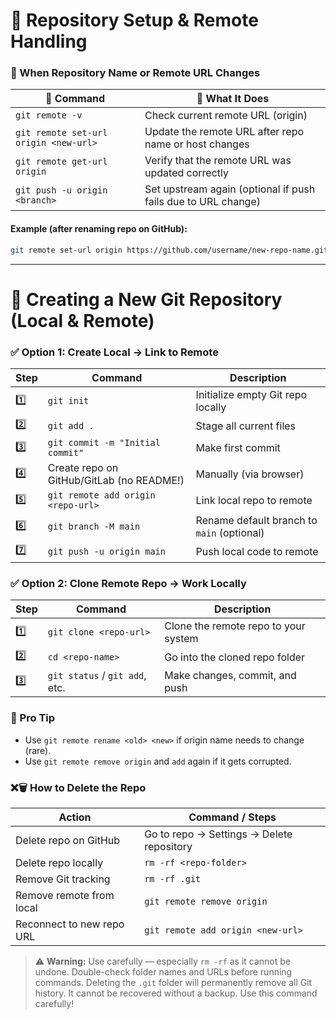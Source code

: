 # 📁 Repository Setup & Remote Handling

### 🔁 When Repository Name or Remote URL Changes

| 🔧 Command                            | 💬 What It Does                                               |
| ------------------------------------- | ------------------------------------------------------------- |
| `git remote -v`                       | Check current remote URL (origin)                             |
| `git remote set-url origin <new-url>` | Update the remote URL after repo name or host changes         |
| `git remote get-url origin`           | Verify that the remote URL was updated correctly              |
| `git push -u origin <branch>`         | Set upstream again (optional if push fails due to URL change) |


#### Example (after renaming repo on GitHub):
```sh
git remote set-url origin https://github.com/username/new-repo-name.git
```

---

# 📁 Creating a New Git Repository (Local & Remote)

### ✅ Option 1: Create Local → Link to Remote

| Step | Command                                   | Description                                |
| ---- | ----------------------------------------- | ------------------------------------------ |
| 1️⃣  | `git init`                                | Initialize empty Git repo locally          |
| 2️⃣  | `git add .`                               | Stage all current files                    |
| 3️⃣  | `git commit -m "Initial commit"`          | Make first commit                          |
| 4️⃣  | Create repo on GitHub/GitLab (no README!) | Manually (via browser)                     |
| 5️⃣  | `git remote add origin <repo-url>`        | Link local repo to remote                  |
| 6️⃣  | `git branch -M main`                      | Rename default branch to `main` (optional) |
| 7️⃣  | `git push -u origin main`                 | Push local code to remote                  |


### ✅ Option 2: Clone Remote Repo → Work Locally

| Step | Command                        | Description                          |
| ---- | ------------------------------ | ------------------------------------ |
| 1️⃣  | `git clone <repo-url>`         | Clone the remote repo to your system |
| 2️⃣  | `cd <repo-name>`               | Go into the cloned repo folder       |
| 3️⃣  | `git status` / `git add`, etc. | Make changes, commit, and push       |


### 📝 Pro Tip
- Use `git remote rename <old> <new>` if origin name needs to change (rare).
- Use `git remote remove origin` and `add` again if it gets corrupted.


### ❌🗑️ How to Delete the Repo

| Action                    | Command / Steps                           |
| ------------------------- | ----------------------------------------- |
| Delete repo on GitHub     | Go to repo → Settings → Delete repository |
| Delete repo locally       | `rm -rf <repo-folder>`                    |
| Remove Git tracking       | `rm -rf .git`                             |
| Remove remote from local  | `git remote remove origin`                |
| Reconnect to new repo URL | `git remote add origin <new-url>`         |


> ⚠️ **Warning:** Use carefully — especially `rm -rf` as it cannot be undone. Double-check folder names and URLs before running commands.
> Deleting the `.git` folder will permanently remove all Git history. It cannot be recovered without a backup. Use this command carefully!